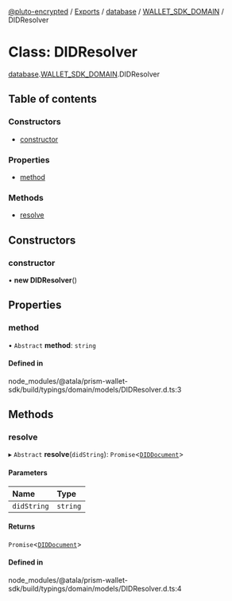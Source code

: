 [@pluto-encrypted](../README.md) / [Exports](../modules.md) / [database](../modules/database-1.md) / [WALLET\_SDK\_DOMAIN](../modules/database-1.WALLET_SDK_DOMAIN.md) / DIDResolver

# Class: DIDResolver

[database](../modules/database-1.md).[WALLET\_SDK\_DOMAIN](../modules/database-1.WALLET_SDK_DOMAIN.md).DIDResolver

## Table of contents

### Constructors

- [constructor](database-1.WALLET_SDK_DOMAIN.DIDResolver.md#constructor)

### Properties

- [method](database-1.WALLET_SDK_DOMAIN.DIDResolver.md#method)

### Methods

- [resolve](database-1.WALLET_SDK_DOMAIN.DIDResolver.md#resolve)

## Constructors

### constructor

• **new DIDResolver**()

## Properties

### method

• `Abstract` **method**: `string`

#### Defined in

node_modules/@atala/prism-wallet-sdk/build/typings/domain/models/DIDResolver.d.ts:3

## Methods

### resolve

▸ `Abstract` **resolve**(`didString`): `Promise`\<[`DIDDocument`](database-1.WALLET_SDK_DOMAIN.DIDDocument.md)\>

#### Parameters

| Name | Type |
| :------ | :------ |
| `didString` | `string` |

#### Returns

`Promise`\<[`DIDDocument`](database-1.WALLET_SDK_DOMAIN.DIDDocument.md)\>

#### Defined in

node_modules/@atala/prism-wallet-sdk/build/typings/domain/models/DIDResolver.d.ts:4
